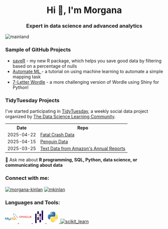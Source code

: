 <h1 align="center">Hi 👋, I'm Morgana</h1>
<h3 align="center">Expert in data science and advanced analytics</h3>

<p align="left"> <img src="https://komarev.com/ghpvc/?username=mainland&label=Profile%20views&color=0e75b6&style=flat" alt="mainland" /> </p>

<h3> Sample of GitHub Projects</h3>
<ul>
<li><a href="https://github.com/mkinlan/saveR" target="_blank">saveR</a> -  my new R package, which helps you save good data by filtering based on a percentage of nulls</li>
<li><a href="https://github.com/mkinlan/automate_ML" target="_blank">Automate ML </a> - a tutorial on using machine learning to automate a simple mapping task</li>
<li><a href="https://github.com/mkinlan/7_letter_wordle" target="_blank">7-Letter Wordle</a> - a more challenging version of Wordle using Shiny for Python!</li>
</ul>

<h3>TidyTuesday Projects</h3>

<p>I've started participating in <a href="https://github.com/rfordatascience/tidytuesday/blob/main/README.md" target="_blank">TidyTuesday</a>, a weekly social data project organized by <a href="https://dslc.io" target="_blank">The Data Science Learning Community</a>.  
</p>  

<table>
  <tr>
    <th>Date</th>
    <th>Repo</th>
  </tr>
  <tr>
    <td>2025-04-22</td>
    <td><a href="https://github.com/mkinlan/tidy-tuesday/tree/main/2025-04-22" target="_blank">Fatal Crash Data</a></td>
  </tr> 
  <tr>
    <td>2025-04-15</td>
    <td><a href="https://github.com/mkinlan/tidy-tuesday/tree/main/2025-04-15" target="_blank">Penguin Data</a></td>
  </tr> 
  <tr>
    <td>2025-03-25</td>
    <td><a href="https://github.com/mkinlan/amazon_annual_reports" target="_blank">Text Data from Amazon's Annual Reports</a></td>
  </tr>
</table>

💬 Ask me about **R programming, SQL, Python, data science, or communicating about data**

<h3 align="left">Connect with me:</h3>
<p align="left">
<a href="https://linkedin.com/in/morgana-kinlan" target="blank"><img align="center" src="https://raw.githubusercontent.com/rahuldkjain/github-profile-readme-generator/master/src/images/icons/Social/linked-in-alt.svg" alt="morgana-kinlan" height="30" width="40" /></a>
<a href="https://www.leetcode.com/mkinlan" target="blank"><img align="center" src="https://raw.githubusercontent.com/rahuldkjain/github-profile-readme-generator/master/src/images/icons/Social/leet-code.svg" alt="mkinlan" height="30" width="40" /></a>
</p>

<h3 align="left">Languages and Tools:</h3>
<p align="left"> <a href="https://www.mysql.com/" target="_blank" rel="noreferrer"> <img src="https://raw.githubusercontent.com/devicons/devicon/master/icons/mysql/mysql-original-wordmark.svg" alt="mysql" width="40" height="40"/> </a> <a href="https://www.oracle.com/" target="_blank" rel="noreferrer"> <img src="https://raw.githubusercontent.com/devicons/devicon/master/icons/oracle/oracle-original.svg" alt="oracle" width="40" height="40"/> </a> <a href="https://pandas.pydata.org/" target="_blank" rel="noreferrer"> <img src="https://raw.githubusercontent.com/devicons/devicon/2ae2a900d2f041da66e950e4d48052658d850630/icons/pandas/pandas-original.svg" alt="pandas" width="40" height="40"/> </a> <a href="https://www.python.org" target="_blank" rel="noreferrer"> <img src="https://raw.githubusercontent.com/devicons/devicon/master/icons/python/python-original.svg" alt="python" width="40" height="40"/> </a> <a href="https://scikit-learn.org/" target="_blank" rel="noreferrer"> <img src="https://upload.wikimedia.org/wikipedia/commons/0/05/Scikit_learn_logo_small.svg" alt="scikit_learn" width="40" height="40"/> </a> </p>
